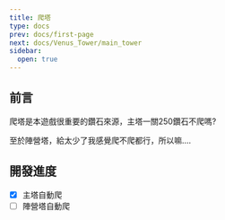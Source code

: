 ```yaml
---
title: 爬塔
type: docs
prev: docs/first-page
next: docs/Venus_Tower/main_tower
sidebar:
  open: true
---
```


## 前言

爬塔是本遊戲很重要的鑽石來源，主塔一關250鑽石不爬嗎?

至於陣營塔，給太少了我感覺爬不爬都行，所以嘛....

## 開發進度

- [x] 主塔自動爬
- [ ] 陣營塔自動爬
